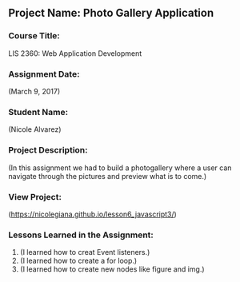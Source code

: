 ## Project Name:  Photo Gallery Application

### Course Title:
LIS 2360:  Web Application Development

### Assignment Date:  
(March 9, 2017)

### Student Name:  
(Nicole Alvarez)

### Project Description:
(In this assignment we had to build a photogallery where a user can navigate through the pictures and preview what is to come.)

### View Project:
(https://nicolegiana.github.io/lesson6_javascript3/)

### Lessons Learned in the Assignment:
1. (I learned how to creat Event listeners.)
2. (I learned how to create a for loop.)
3. (I learned how to create new nodes like figure and img.)
